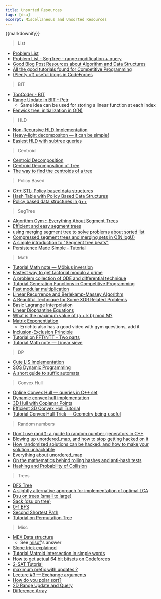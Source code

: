 ```yaml
---
title: Unsorted Resources
tags: [dsa]
excerpt: Miscellaneous and Unsorted Resources
---
```

{{markdownify}}

> List
* [Problem List](https://codeforces.com/blog/entry/55274)
* [Problem List - SegTree - range modification + query](https://codeforces.com/blog/entry/12869)
* [Good Blog Post Resources about Algorithm and Data Structures](https://codeforces.com/blog/entry/13529)
* [All the good tutorials found for Competitive Programming](https://codeforces.com/blog/entry/57282)
* [(Plenty of) useful blogs in CodeForces](https://codeforces.com/blog/entry/125623)

> BIT
* [TopCoder - BIT](https://www.topcoder.com/community/competitive-programming/tutorials/binary-indexed-trees/)
* [Range Update in BIT - Petr](https://petr-mitrichev.blogspot.com/2013/05/fenwick-tree-range-updates.html)
    - Same idea can be used for storing a linear function at each index
* [Fenwick tree: initialization in O(N)](https://codeforces.com/blog/entry/59305)

> HLD
* [Non-Recursive HLD Implementation](https://codeforces.com/blog/entry/67149)
* [Heavy-light decompositon — it can be simple!](https://codeforces.com/blog/entry/12239)
* [Easiest HLD with subtree queries](https://codeforces.com/blog/entry/53170)

> Centroid
* [Centroid Decomposition](https://codeforces.com/blog/entry/52492)
* [Centroid Decomposition of Tree](https://www.quora.com/q/threadsiiithyderabad/Centroid-Decomposition-of-a-Tree)
* [The way to find the centroids of a tree](https://codeforces.com/blog/entry/57593)

> Policy Based
* [C++ STL: Policy based data structures](https://codeforces.com/blog/entry/11080)
* [Hash Table with Policy Based Data Structures](https://codeforces.com/blog/entry/60737)
* [Policy based data structures in g++](https://www.geeksforgeeks.org/policy-based-data-structures-g/)

> SegTree
* [Algorithm Gym :: Everything About Segment Trees](https://codeforces.com/blog/entry/15890)
* [Efficient and easy segment trees](https://codeforces.com/blog/entry/18051)
* [using merging segment tree to solve problems about sorted list](https://codeforces.com/blog/entry/49446)
* [Compressed segment trees and merging sets in O(N logU)](https://codeforces.com/blog/entry/83170)
* [A simple introduction to "Segment tree beats"](https://codeforces.com/blog/entry/57319)
* [Persistence Made Simple - Tutorial](https://discuss.codechef.com/t/persistence-made-simple-tutorial/14915)

> Math
* [Tutorial Math note — Möbius inversion](https://codeforces.com/blog/entry/53925)
* [Fastest way to get factorial modulo a prime](https://codeforces.com/blog/entry/63491)
* [A problem collection of ODE and differential technique](https://codeforces.com/blog/entry/76447)
* [Tutorial Generating Functions in Competitive Programming](https://codeforces.com/blog/entry/77468)
* [Fast modular multiplication](https://codeforces.com/blog/entry/78489)
* [Linear Recurrence and Berlekamp-Massey Algorithm](https://codeforces.com/blog/entry/61306)
* [A Beautiful Technique for Some XOR Related Problems](https://codeforces.com/blog/entry/68953)
* [Basic Lagrange Interpolation](https://codeforces.com/blog/entry/82953)
* [Linear Diophantine Equations](https://brilliant.org/wiki/linear-diophantine-equations-one-equation/)
* [What is the maximum value of (a + k b) mod M?](https://math.stackexchange.com/questions/2698669/what-is-the-maximum-value-of-a-k-b-mod-m/2698694#2698694)
* [Matrix Exponentiation](http://zobayer.blogspot.com/2010/11/matrix-exponentiation.html)
    - Errichto also has a good video with gym questions, add it
* [Inclusion-Exclusion Principle](https://codeforces.com/blog/entry/64625)
* [Tutorial on FFT/NTT - Two parts](https://codeforces.com/blog/entry/48798)
* [Tutorial Math note — Linear sieve](https://codeforces.com/blog/entry/54090)

> DP
* [Cute LIS Implementation](https://codeforces.com/blog/entry/13225)
* [SOS Dynamic Programming](https://codeforces.com/blog/entry/45223)
* [A short guide to suffix automata](https://codeforces.com/blog/entry/20861)

> Convex Hull
* [Online Convex Hull — queries in C++ set](https://codeforces.com/blog/entry/51275)
* [Dynamic convex hull implementation](https://codeforces.com/blog/entry/75929)
* [3D Hull with Coplanar Points](https://codeforces.com/blog/entry/73366)
* [Efficient 3D Convex Hull Tutorial](https://codeforces.com/blog/entry/81768)
* [Tutorial Convex Hull Trick — Geometry being useful](https://codeforces.com/blog/entry/63823)

> Random numbers
* [Don't use rand(): a guide to random number generators in C++](https://codeforces.com/blog/entry/61587)
* [Blowing up unordered_map, and how to stop getting hacked on it](https://codeforces.com/blog/entry/62393)
* [How randomized solutions can be hacked, and how to make your solution unhackable](https://codeforces.com/blog/entry/61675)
* [Everything about unordered_map](https://codeforces.com/blog/entry/21853)
* [On the mathematics behind rolling hashes and anti-hash tests](https://codeforces.com/blog/entry/60442)
* [Hashing and Probability of Collision](http://rng-58.blogspot.com/2017/02/hashing-and-probability-of-collision.html)

> Trees
* [DFS Tree](https://codeforces.com/blog/entry/68138)
* [A slightly alternative approach for implementation of optimal LCA](https://codeforces.com/blog/entry/67138)
* [Dsu on trees (small to large)](https://codeforces.com/blog/entry/67696)
* [Sack (dsu on tree)](https://codeforces.com/blog/entry/44351)
* [0-1 BFS](https://codeforces.com/blog/entry/22276)
* [Second Shortest Path](https://codeforces.com/blog/entry/16821)
* [Tutorial on Permutation Tree](https://codeforces.com/blog/entry/78898)

> Misc
* [MEX Data structure](https://codeforces.com/blog/entry/57934)
    - See [misof](https://codeforces.com/blog/entry/57934?#comment-416182)'s answer
* [Slope trick explained](https://codeforces.com/blog/entry/77298)
* [Tutorial Matroid intersection in simple words](https://codeforces.com/blog/entry/69287)
* [How to get actual 64 bit bitsets on Codeforces](https://codeforces.com/blog/entry/77480)
* [2-SAT Tutorial](https://codeforces.com/blog/entry/16205)
* [maximum prefix with updates ?](https://codeforces.com/blog/entry/81229)
* [Lecture #3 — Exchange arguments](https://codeforces.com/blog/entry/63533)
* [How do you polar sort?](https://codeforces.com/blog/entry/72815)
* [2D Range Update and Query](https://codeforces.com/blog/entry/46390)
* [Difference Array](https://www.geeksforgeeks.org/difference-array-range-update-query-o1/)
